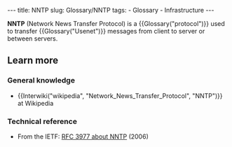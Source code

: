 --- title: NNTP slug: Glossary/NNTP tags: - Glossary - Infrastructure ---

**NNTP** (Network News Transfer Protocol) is a {{Glossary("protocol")}} used to transfer {{Glossary("Usenet")}} messages from client to server or between servers.

## Learn more

### General knowledge

- {{Interwiki("wikipedia", "Network\_News\_Transfer\_Protocol", "NNTP")}} at Wikipedia

### Technical reference

- From the IETF: [RFC 3977 about NNTP](https://datatracker.ietf.org/doc/html/rfc3977) (2006)
